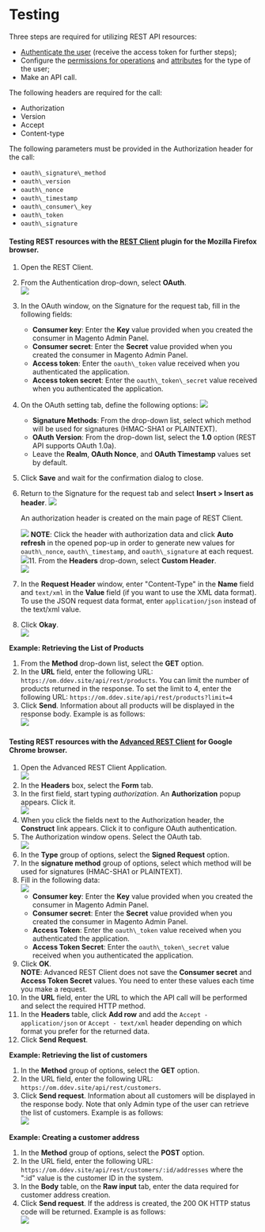# Testing

Three steps are required for utilizing REST API resources:

*   [Authenticate the user](http://www.magentocommerce.com/api/rest/authentication/oauth_authentication.html "OAuth Authentication") (receive the access token for further steps);
*   Configure the [permissions for operations](http://www.magentocommerce.com/api/rest/permission_settings/roles_configuration.html "REST Roles Configuration") and [attributes](http://www.magentocommerce.com/api/rest/permission_settings/attributes_configuration.html "REST Attributes Configuration") for the type of the user;
*   Make an API call.

The following headers are required for the call:

*   Authorization
*   Version
*   Accept
*   Content-type

The following parameters must be provided in the Authorization header for the call:

*   `oauth\_signature\_method`
*   `oauth\_version`
*   `oauth\_nonce`
*   `oauth\_timestamp`
*   `oauth\_consumer\_key`
*   `oauth\_token`
*   `oauth\_signature`

#### Testing REST resources with the [REST Client](https://addons.mozilla.org/en-US/firefox/addon/restclient/) plugin for the Mozilla Firefox browser.

1.  Open the REST Client.
2.  From the Authentication drop-down, select **OAuth**.  
    ![](assets/images/rest_test001.png)
3.  In the OAuth window, on the Signature for the request tab, fill in the following fields:
    *   **Consumer key**: Enter the **Key** value provided when you created the consumer in Magento Admin Panel.
    *   **Consumer secret**: Enter the **Secret** value provided when you created the consumer in Magento Admin Panel.
    *   **Access token**: Enter the `oauth\_token` value received when you authenticated the application.
    *   **Access token secret**: Enter the `oauth\_token\_secret` value received when you authenticated the application.
4.  On the OAuth setting tab, define the following options: ![](assets/images/rest_test_oauth_tab.png)
    *   **Signature Methods**: From the drop-down list, select which method will be used for signatures (HMAC-SHA1 or PLAINTEXT).
    *   **OAuth Version**: From the drop-down list, select the **1.0** option (REST API supports OAuth 1.0a).
    *   Leave the **Realm**, **OAuth Nonce**, and **OAuth Timestamp** values set by default.
5.  Click **Save** and wait for the confirmation dialog to close.

6.  Return to the Signature for the request tab and select **Insert > Insert as header**. ![](assets/images/rest_test_insert.png)

    An authorization header is created on the main page of REST Client.

    ![](assets/images/rest_test_authheader.png)
    **NOTE**: Click the header with authorization data and click **Auto refresh** in the opened pop-up in order to generate new values for `oauth\_nonce`, `oauth\_timestamp`, and `oauth\_signature` at each request.  
    ![](assets/images/rest_test003.png)11.  From the **Headers** drop-down, select **Custom Header**.  
    ![](assets/images/rest_test004.png)
12.  In the **Request Header** window, enter "Content-Type" in the **Name** field and `text/xml` in the **Value** field (if you want to use the XML data format). To use the JSON request data format, enter `application/json` instead of the text/xml value.
13.  Click **Okay**.  
     ![](assets/images/rest_test005.png)

**Example: Retrieving the List of Products**

1.  From the **Method** drop-down list, select the **GET** option.
2.  In the **URL** field, enter the following URL: `https://om.ddev.site/api/rest/products`. You can limit the number of products returned in the response. To set the limit to 4, enter the following URL: `https://om.ddev.site/api/rest/products?limit=4`
3.  Click **Send**. Information about all products will be displayed in the response body. Example is as follows:  
    ![](assets/images/rest_test006.png)

#### Testing REST resources with the [Advanced REST Client](https://chrome.google.com/webstore/detail/hgmloofddffdnphfgcellkdfbfbjeloo) for Google Chrome browser.

1.  Open the Advanced REST Client Application.  
    ![](assets/images/rest_test007.png)
2.  In the **Headers** box, select the **Form** tab.
3.  In the first field, start typing _authorization_. An **Authorization** popup appears. Click it.  
    ![](assets/images/rest_test008.png)
4.  When you click the fields next to the Authorization header, the **Construct** link appears. Click it to configure OAuth authentication.
5.  The Authorization window opens. Select the OAuth tab.  
    ![](assets/images/rest_test009.png)
6.  In the **Type** group of options, select the **Signed Request** option.
7.  In the **signature method** group of options, select which method will be used for signatures (HMAC-SHA1 or PLAINTEXT).
8.  Fill in the following data:  
    ![](assets/images/rest_test010.png)
    *   **Consumer key**: Enter the **Key** value provided when you created the consumer in Magento Admin Panel.
    *   **Consumer secret**: Enter the **Secret** value provided when you created the consumer in Magento Admin Panel.
    *   **Access Token**: Enter the `oauth\_token` value received when you authenticated the application.
    *   **Access Token Secret**: Enter the `oauth\_token\_secret` value received when you authenticated the application.
9.  Click **OK**.  
    **NOTE**: Advanced REST Client does not save the **Consumer secret** and **Access Token Secret** values. You need to enter these values each time you make a request.
10.  In the **URL** field, enter the URL to which the API call will be performed and select the required HTTP method.
11.  In the **Headers** table, click **Add row** and add the `Accept - application/json` or `Accept - text/xml` header depending on which format you prefer for the returned data.
12.  Click **Send Request**.

**Example: Retrieving the list of customers**

1.  In the **Method** group of options, select the **GET** option.
2.  In the URL field, enter the following URL: `https://om.ddev.site/api/rest/customers`.
3.  Click **Send request**. Information about all customers will be displayed in the response body. Note that only Admin type of the user can retrieve the list of customers. Example is as follows:  
    ![](assets/images/rest_test011.png)

**Example: Creating a customer address**

1.  In the **Method** group of options, select the **POST** option.
2.  In the URL field, enter the following URL: `https://om.ddev.site/api/rest/customers/:id/addresses` where the ":id" value is the customer ID in the system.
3.  In the **Body** table, on the **Raw input** tab, enter the data required for customer address creation.
4.  Click **Send request**. If the address is created, the 200 OK HTTP status code will be returned. Example is as follows:  
    ![](assets/images/rest_test012.png)